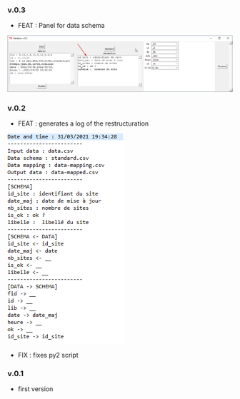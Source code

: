 ### v.0.3
- FEAT : Panel for data schema

![](images/changelog/v.0.3.png)
### v.0.2
- FEAT : generates a log of the restructuration

![](images/changelog/v.0.2.png)

- FIX : fixes py2 script
### v.0.1
- first version
